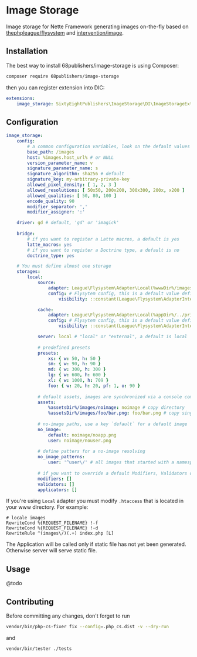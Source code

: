 # Image Storage

Image storage for Nette Framework generating images on-the-fly based on [thephpleague/flysystem](https://github.com/thephpleague/flysystem) and [intervention/image](https://github.com/Intervention/image).

## Installation

The best way to install 68publishers/image-storage is using Composer:

```bash
composer require 68publishers/image-storage
```

then you can register extension into DIC:

```yaml
extensions:
    image_storage: SixtyEightPublishers\ImageStorage\DI\ImageStorageExtension
```

## Configuration

```yaml
image_storage:
    config:
        # a common configuration variables, look on the default values into Config class
        base_path: /images
        host: %images.host_url% # or NULL
        version_parameter_name: v
        signature_parameter_name: s
        signature_algorithm: sha256 # default
        signature_key: my-arbitrary-private-key
        allowed_pixel_density: [ 1, 2, 3 ]
        allowed_resolutions: [ 50x50, 200x200, 300x300, 200x, x200 ]
        allowed_qualities: [ 50, 80, 100 ]
        encode_quality: 90
        modifier_separator: ','
        modifier_assigner: ':'

    driver: gd # default, 'gd' or 'imagick'
    
    bridge:
        # if you want to register a Latte macros, a default is yes
    	latte_macros: yes
        # if you want to register a Doctrine type, a default is no
        doctrine_type: yes

    # You must define almost one storage
    storages:
        local:
            source:
                adapter: League\Flysystem\Adapter\Local(%wwwDir%/images)
                config: # Flysytem config, this is a default value defined by an extension:
                    visibility: ::constant(League\Flysystem\AdapterInterface::VISIBILITY_PRIVATE)

            cache:
                adapter: League\Flysystem\Adapter\Local(%appDir%/../private/images)
                config: # Flysytem config, this is a default value defined by an extension:
                    visibility: ::constant(League\Flysystem\AdapterInterface::VISIBILITY_PUBLIC)

            server: local # "local" or "external", a default is local
            
            # predefined presets
            presets:
                xs: { w: 50, h: 50 }
                sm: { w: 90, h: 90 }
                md: { w: 300, h: 300 }
                lg: { w: 600, h: 600 }
                xl: { w: 1000, h: 709 }
                foo: { w: 20, h: 20, pf: 1, o: 90 }
                
            # default assets, images are synchronized via a console command
            assets:
                %assetsDir%/images/noimage: noimage # copy directory
                %assetsDir%/images/foo/bar.png: foo/bar.png # copy single file
                
            # no-image paths, use a key `default` for a default image
            no_image:
                default: noimage/noapp.png
                user: noimage/nouser.png
                
            # define patters for a no-image resolving
            no_image_patterns:
                user: '^user\/' # all images that started with a namespace `user/` will have a no-image `user`
                
            # if you want to override a default Modifiers, Validators or Applicator, define it here. Otherwise don't define these keys
            modifiers: []
            validators: []
            applicators: []
```

If you're using `Local` adapter you must modify `.htaccess` that is located in your www directory. For example:

```apacheconf
# locale images
RewriteCond %{REQUEST_FILENAME} !-f
RewriteCond %{REQUEST_FILENAME} !-d
RewriteRule ^(images\/)(.+) index.php [L]
```

The Application will be called only if static file has not yet been generated. Otherwise server will serve static file.

## Usage

@todo

## Contributing

Before committing any changes, don't forget to run

```bash
vendor/bin/php-cs-fixer fix --config=.php_cs.dist -v --dry-run
```

and

```bash
vendor/bin/tester ./tests
```

